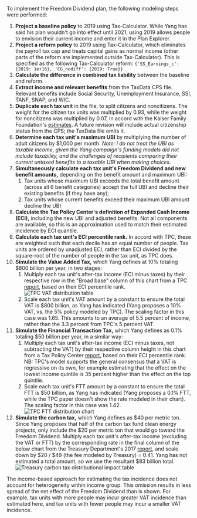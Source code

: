 To implement the Freedom Dividend plan, the following modeling steps were performed:
1. **Project a baseline policy** to 2019 using Tax-Calculator. While Yang has said his plan wouldn't go into effect until 2021, using 2019 allows people to envision their current income and enter it in the Plan Explorer.
2. **Project a reform policy** to 2019 using Tax-Calculator, which eliminates the payroll tax cap and treats capital gains as normal income (other parts of the reform are implemented outside Tax-Calculator). This is specified as the following Tax-Calculator reform:
`{'SS_Earnings_c': {2019: 1e+16}, 'CG_nodiff': {2019: True}}`
3. **Calculate the difference in combined tax liability** between the baseline and reform.
4. **Extract income and relevant benefits** from the TaxData CPS file. Relevant benefits include Social Security, Unemployment Insurance, SSI, TANF, SNAP, and WIC.
5. **Duplicate each tax unit** in the file, to split citizens and noncitizens. The weight for the citizen tax units was multiplied by 0.93, while the weight for noncitizens was multiplied by 0.07, in accord with the Kaiser Family Foundation's [estimates](https://www.kff.org/other/state-indicator/distribution-by-citizenship-status/). A future revision will include actual citizenship status from the CPS; the TaxData file omits it.
6. **Determine each tax unit's maximum UBI** by multiplying the number of adult citizens by $1,000 per month.
    *Note: I do not treat the UBI as taxable income, given the Yang campaign's funding models did not include taxability, and the challenges of recipients comparing their current untaxed benefits to a taxable UBI when making choices.*
7. **Simultaneously calculate each tax unit's Freedom Dividend and new benefit amounts,** depending on the benefit amount and maximum UBI:
    1. Tax units whose maximum UBI exceeds the total benefit amount (across all 6 benefit categories) accept the full UBI and decline their existing benefits (if they have any);
    2. Tax units whose current benefits exceed their maximum UBI amount decline the UBI
8. **Calculate the Tax Policy Center's definition of Expanded Cash Income (ECI),** including the new UBI and adjusted benefits. Not all components are available, so this is an approximation used to match their estimated incidence by ECI quantile.
9. **Calculate each tax unit's ECI percentile rank.** In accord with TPC, these are weighted such that each decile has an equal number of people. Tax units are ordered by unadjusted ECI, rather than ECI divided by the square-root of the number of people in the tax unit, as TPC does.
10. **Simulate the Value Added Tax,** which Yang defines at 10% totaling $800 billion per year, in two stages:
    1. Multiply each tax unit's after-tax income (ECI minus taxes) by their respective row in the "Broad base" column of this chart from a TPC [report](https://www.taxpolicycenter.org/briefing-book/who-would-bear-burden-vat), based on their ECI percentile rank.
    ![TPC VAT distribution table](https://imgur.com/SITCD7r.png)
    2. Scale each tax unit's VAT amount by a constant to ensure the total VAT is $800 billion, as Yang has indicated (Yang proposes a 10% VAT, vs. the 5% policy modeled by TPC). The scaling factor in this case was 1.65. This amounts to an average of 5.5 percent of income, rather than the 3.3 percent from TPC's 5 percent VAT.
11. **Simulate the Financial Transaction Tax,** which Yang defines as 0.1% totaling $50 billion per year, in a similar way:
    1. Multiply each tax unit's after-tax income (ECI minus taxes, not subtracting the VAT) by their respective column height in this chart from a Tax Policy Center [report](https://www.taxpolicycenter.org/sites/default/files/alfresco/publication-pdfs/2000587-financial-transaction-taxes.pdf), based on their ECI percentile rank. NB: TPC's model supports the general consensus that a VAT is regressive on its own, for example estimating that the effect on the lowest income quintile is 35 percent higher than the effect on the top quintile.
    2. Scale each tax unit's FTT amount by a constant to ensure the total FTT is $50 billion, as Yang has indicated (Yang proposes a 0.1% FTT, while the TPC paper doesn't show the rate modeled in their chart). The scaling factor in this case was 1.42. 
    ![TPC FTT distribution chart](https://imgur.com/KdtuCKr.png)
12. **Simulate the carbon tax,** which Yang defines as $40 per metric ton. Since Yang proposes that half of the carbon tax fund clean energy projects, only include the $20 per metric ton that would go toward the Freedom Dividend. Multiply each tax unit's after-tax income (excluding the VAT or FTT) by the corresponding rate in the final column of the below chart from the Treasury Department's 2017 [report](https://www.treasury.gov/resource-center/tax-policy/tax-analysis/Documents/WP-115.pdf), and scale down by $20 / $49 (the fee modeled by Treasury) = 0.41. Yang has not estimated a total amount, so we use the resultant $83 billion total.
![Treasury carbon tax distributional impact table](https://imgur.com/mODSEYq.png)


The income-based approach for estimating the tax incidence does not account for heterogeneity within income group. This omission results in less spread of the net effect of the Freedom Dividend than is shown. For example, tax units with more people may incur greater VAT incidence than estimated here, and tax units with fewer people may incur a smaller VAT incidence.
